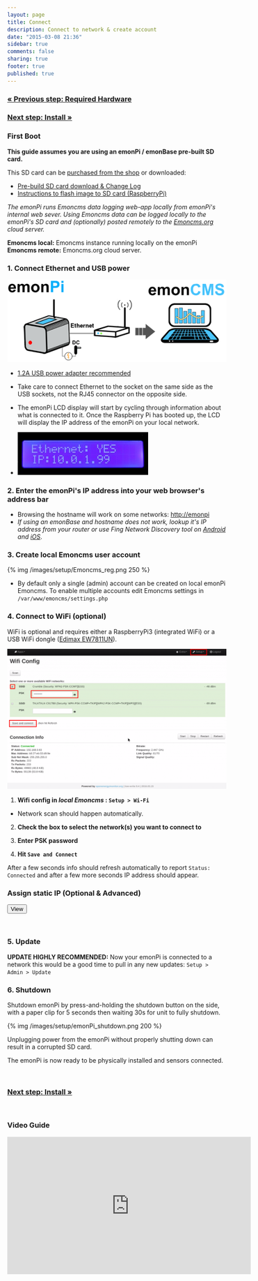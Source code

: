 ```yaml
---
layout: page
title: Connect
description: Connect to network & create account
date: "2015-03-08 21:36"
sidebar: true
comments: false
sharing: true
footer: true
published: true
---
```

### [&laquo; Previous step: Required Hardware](/setup/)

### [Next step: Install &raquo;](/setup/install/)

### **First Boot**

<p class="note">
<b>This guide assumes you are using an emonPi / emonBase pre-built SD card.</b>
</p>

This SD card can be [purchased from the shop](http://shop.openenergymonitor.com/pre-loaded-emonsd-microsd-card-for-raspberry-pi/) or downloaded:

- [Pre-build SD card download & Change Log](https://github.com/openenergymonitor/emonpi/wiki/emonSD-pre-built-SD-card-Repository-&-Change-Log)
- [Instructions to flash image to SD card (RaspberryPi)](https://www.raspberrypi.org/documentation/installation/installing-images/README.md)

*The emonPi runs Emoncms data logging web-app locally from emonPi's internal web sever. Using Emoncms data can be logged locally to the emonPi's SD card and (optionally) posted remotely to the [Emoncms.org](https://emoncms.org) cloud server.*


<p class="note">
<b>Emoncms local:</b> Emoncms instance running locally on the emonPi
<br>
<b>Emoncms remote:</b> Emoncms.org cloud server.
</p>

### 1. **Connect Ethernet and USB power**

![emonPi First Boot Etherent](/images/setup/emonpi_ethernet_first_boot.png)

  - [1.2A USB power adapter recommended](http://shop.openenergymonitor.com/power-supplies/)

  - <p class="note"> Take care to connect Ethernet to the socket on the same side as the USB sockets, not the RJ45 connector on the opposite side.</p>
  - The emonPi LCD display will start by cycling through information about what is connected to it. Once the Raspberry Pi has booted up, the LCD will display the IP address of the emonPi on your local network.
 - ![Ethernet Connected](/images/setup/Etherent_Connected.jpg)


### 2. **Enter the emonPi's IP address into your web browser's address bar**

- Browsing the hostname will work on some networks: [http://emonpi](http://emonpi)
- *If using an emonBase and hostname does not work, lookup it's IP address from your router or use Fing Network Discovery tool on [Android](https://play.google.com/store/apps/details?id=com.overlook.android.fing&hl=en_GB) and [iOS](https://itunes.apple.com/gb/app/fing-network-scanner/id430921107?mt=8)*.


### 3. **Create local Emoncms user account**

 {% img /images/setup/Emoncms_reg.png 250 %}

  - By default only a single (admin) account can be created on local emonPi Emoncms. To enable multiple accounts edit Emoncms settings in `/var/www/emoncms/settings.php`

### 4. Connect to WiFi (optional)

WiFi is optional and requires either a RaspberryPi3 (integrated WiFi) or a USB WiFi dongle ([Edimax EW7811UN](http://shop.openenergymonitor.com/edimax-usb-wifi-adapter-ew-7811un/)).

![Connect to Wifi](/images/setup/wifi9_0.png)

1. **Wifi config in *local Emoncms* : `Setup > Wi-Fi`**
 - Network scan should happen automatically.

2. **Check the box to select the network(s) you want to connect to**

3. **Enter PSK password**

4. **Hit `Save and Connect`**

After a few seconds info should refresh automatically to report `Status: Connected` and after a few more seconds IP address should appear.

### Assign static IP (Optional & Advanced)

<script src="https://ajax.googleapis.com/ajax/libs/jquery/1.6.4/jquery.min.js" type="text/javascript"></script>
<script src="/javascripts/showHide.js" type="text/javascript"></script>
<script type="text/javascript">

$(document).ready(function(){
   $('.show_hide').showHide({
		speed: 100,  // speed you want the toggle to happen
		easing: '',  // the animation effect you want. Remove this line if you dont want an effect and if you haven't included jQuery UI
		changeText: 0, // if you dont want the button text to change, set this to 0
		showText: 'View',// the button text to show when a div is closed
		hideText: 'Close' // the button text to show when a div is open
					 
	});
});
</script>

<button type="button" class="show_hide" href="#" rel="#slidingDiv">View</button>
<div id="slidingDiv" class="toggleDiv" style="display: none;">
    <p>If local static IP address is required the easiest way is to allow IP address to be given via DHCP then fix the IP address on the router. Not all routes support this.</p>

    <p>Alternatively to set a static IP address on the emonPi itself connect via SSH and edit /etc/network/interfaces. E.g the following commands will SSH into emonPi, create backup of the interfaces file then setup a static IP on Ethernet. For WiFi change eth0 to wlan0.</p>
    <pre>
    $ shh pi@192.168.X.X
    User: "pi" | Password: "emonpi2016"
    $ rpi-rw
    $ sudo cp /etc/network/interfaces /etc/network/backup_interfaces
    $ sudo nano /etc/network/interfaces
    <br>
    > Edit the file to be the following changing to suit your network: <br>
    auto lo
    iface lo inet loopback
    iface eth0 inet static

    address 10.0.1.96
    netmask 255.255.255.0
    network 10.0.1.0
    broadcast 10.0.1.255
    gateway 10.0.1.254
    <br>
    [CTRL + X] then Y to save and exit nano
    $rpi-ro
    </pre>
    <a href="http://www.modmypi.com/blog/tutorial-how-to-give-your-raspberry-pi-a-static-ip-address">Tutorial - How to give your Raspberry Pi a Static IP Address</a>


</div>

<br>


### 5. Update

**UPDATE HIGHLY RECOMMENDED:** Now your emonPi is connected to a network this would be a good time to pull in any new updates: `Setup > Admin > Update`

### 6. Shutdown

Shutdown emonPi by press-and-holding the shutdown button on the side, with a paper clip for 5 seconds then waiting 30s for unit to fully shutdown.

{% img /images/setup/emonPi_shutdown.png 200 %}

<p class='note warning'>
Unplugging power from the emonPi without properly shutting down can result in a corrupted SD card.
</p>

The emonPi is now ready to be physically installed and sensors connected.

<br>

### [Next step: Install &raquo;](/setup/install/)

<br>

### Video Guide
<div class='videoWrapper'>
<iframe width="560" height="315" src="https://www.youtube.com/embed/77WEj9Q6JEE" frameborder="0" allowfullscreen></iframe>
</div>
